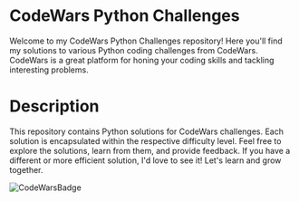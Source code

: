 # CodeWars Python Challenges
Welcome to my CodeWars Python Challenges repository! Here you'll find my solutions to various Python coding challenges from CodeWars. CodeWars is a great platform for honing your coding skills and tackling interesting problems.

# Description
This repository contains Python solutions for CodeWars challenges. Each solution is encapsulated within the respective difficulty level. Feel free to explore the solutions, learn from them, and provide feedback. If you have a different or more efficient solution, I'd love to see it! Let's learn and grow together.

<img
  src="https://www.codewars.com/users/adhanif/badges/large"
  alt="CodeWarsBadge"
/>
